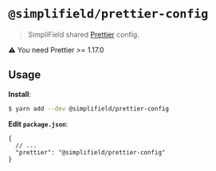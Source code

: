 # `@simplifield/prettier-config`

> SimpliField shared [Prettier](https://prettier.io) config.

⚠️ You need Prettier >= 1.17.0

## Usage

**Install**:

```bash
$ yarn add --dev @simplifield/prettier-config
```

**Edit `package.json`**:

```jsonc
{
  // ...
  "prettier": "@simplifield/prettier-config"
}
```
